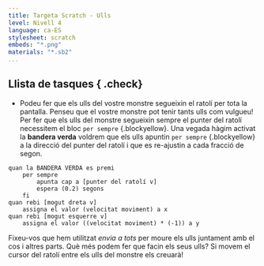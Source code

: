 ```yaml
---
title: Targeta Scratch - Ulls
level: Nivell 4
language: ca-ES
stylesheet: scratch
embeds: "*.png"
materials: "*.sb2"
...
```


## Llista de tasques { .check}

+ Podeu fer que els ulls del vostre monstre segueixin el ratolí per tota la pantalla. Penseu que el vostre monstre pot tenir tants ulls com vulgueu! Per fer que els ulls del monstre segueixin sempre el punter del ratolí necessitem el bloc `per sempre` {.blockyellow}.
Una vegada hàgim activat la **bandera verda** voldrem que els ulls apuntin `per sempre` {.blockyellow} a la direcció del punter del ratolí i que es re-ajustin a cada fracció de segon.
```scratch
quan la BANDERA VERDA es premi
	per sempre
		apunta cap a [punter del ratolí v]
		espera (0.2) segons
	fi
quan rebi [mogut dreta v]
	assigna el valor (velocitat moviment) a x
quan rebi [mogut esquerre v]
	assigna el valor ((velocitat moviment) * (-1)) a y
```

Fixeu-vos que hem utilitzat _envia a tots_ per moure els ulls juntament amb el cos i altres parts. Què més podem fer que facin els seus ulls? Si movem el cursor del ratolí entre els ulls del monstre els creuarà!
